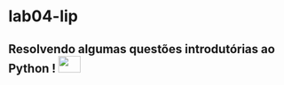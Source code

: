 # lab04-lip

## Resolvendo algumas questões introdutórias ao Python ! <img height="30px" width="40px" src="https://cdn.jsdelivr.net/gh/devicons/devicon/icons/python/python-original.svg" />
